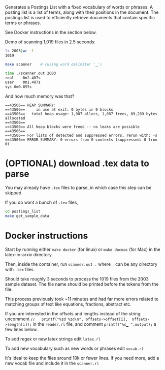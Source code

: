 Generates a Postings List with a fixed vocabulary of words or phrases. 
A posting list is a list of terms, along with their positions in the document. The postings list is used to efficiently retrieve documents that contain specific terms or phrases.

See Docker instructions in the section below.


Demo of scanning 1,019 files in 2.5 seconds: 
```bash
ls 2003|wc -l
1019

make scanner    # (using word delimiter '▁')

time ./scanner.out 2003
real	0m2.407s
user	0m1.407s
sys	0m0.855s

```

And how much memory was that? 
```
==43506== HEAP SUMMARY:
==43506==     in use at exit: 0 bytes in 0 blocks
==43506==   total heap usage: 1,087 allocs, 1,087 frees, 89,289 bytes allocated
==43506==
==43506== All heap blocks were freed -- no leaks are possible
==43506==
==43506== For lists of detected and suppressed errors, rerun with: -s
==43506== ERROR SUMMARY: 0 errors from 0 contexts (suppressed: 0 from 0)
```

# (OPTIONAL) download .tex data to parse

You may already have `.tex` files to parse, in which case this step can be skipped.

If you do want a bunch of `.tex` files, 
```bash
cd postings_list
make get_sample_data
```


# Docker instructions 

Start by running either `make docker` (for linux) or `make docmac` (for Mac) in the latex-in-arxiv directory.


Then, inside the container, run `scanner.out .`
where `.`  can be any directory with `.tex` files.


Should take roughly 3 seconds to process the 1019 files from the 2003 sample dataset.
The file name should be printed before the tokens from the file. 

This process previously took ~11 minutes and had far more errors related to matching groups of text like equations, fractions, abstract etc.


If you are interested in the offsets and lengths instead of the 
string uncomment  `//	printf("%zd %zd\n", offsets->offset[i],  offsets->length[i]);`
in the `reader.rl` file, 
and comment `printf("%s▁ ",output);` a few lines below.

To add regex or new latex strings edit `latex.rl`

To add new vocabulary such as new words or phrases edit `vocab.rl`

It's ideal to keep the files around 10k or fewer lines. 
If you need more, add a new vocab file and include it in the `scanner.rl`



